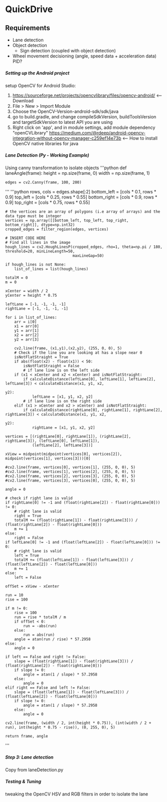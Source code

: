 # QuickDrive

## Requirements
  - Lane detection
  - Object detection
    - Sign detection (coupled with object detection)
  - Wheel movement decisioning (angle, speed data + acceleration data) PID?
  
##### Setting up the Android project

setup OpenCV for Android Studio:
1) https://sourceforge.net/projects/opencvlibrary/files/opencv-android/ <-- Download
2) File > New > Import Module
3) Choose the OpenCV-Version-android-sdk/sdk/java
4) go to build.gradle, and change compileSdkVersion, buildToolsVersion and targetSdkVersion to latest API you are using
5) Right click on 'app', and in module settings, add module dependency "openCVLibrary"
https://medium.com/@rdeep/android-opencv-integration-without-opencv-manager-c259ef14e73b <-- How to install OpenCV native libraries for java

##### Lane Detection (Py - Working Example)
Using canny transformation to isolate objects
'''python
def laneAngle(frame):
    height = np.size(frame, 0)
    width = np.size(frame, 1)

    edges = cv2.Canny(frame, 100, 200)
'''
'''python
    rows, cols = edges.shape[:2]
    bottom_left = [cols * 0.1, rows * 0.9]
    top_left = [cols * 0.25, rows * 0.55]
    bottom_right = [cols * 0.9, rows * 0.9]
    top_right = [cols * 0.75, rows * 0.55]

    # the vertices are an array of polygons (i.e array of arrays) and the data type must be integer
    vertices = np.array([[bottom_left, top_left, top_right, bottom_right]], dtype=np.int32)
    cropped_edges = filter_region(edges, vertices)

    # INSERT CODE HERE
    # Find all lines in the image
    hough_lines = cv2.HoughLinesP(cropped_edges, rho=1, theta=np.pi / 180, threshold=20, minLineLength=50,
                                  maxLineGap=50)

    if hough_lines is not None:
        list_of_lines = list(hough_lines)

    totalM = 0
    m = 0

    xCenter = width / 2
    yCenter = height * 0.75

    leftLane = [-1, -1, -1, -1]
    rightLane = [-1, -1, -1, -1]

    for i in list_of_lines:
        arr = i[0]
        x1 = arr[0]
        y1 = arr[1]
        x2 = arr[2]
        y2 = arr[3]

        cv2.line(frame, (x1,y1),(x2,y2), (255, 0, 0), 5)
        # Check if the line you are looking at has a slope near 0
        isNotFlatStraight = True
        if abs(float(x2) - float(x1)) < 50:
            isNotFlatStraight = False
            # if lane line is on the left side
        if (x1 < xCenter and x2 < xCenter) and isNotFlatStraight:
            if calculateDistance(leftLane[0], leftLane[1], leftLane[2], leftLane[3]) < calculateDistance(x1, y1, x2,
                                                                                                         y2):
                leftLane = [x1, y1, x2, y2]
            # if lane line is on the right side
        elif (x1 > xCenter and x2 > xCenter) and isNotFlatStraight:
            if calculateDistance(rightLane[0], rightLane[1], rightLane[2], rightLane[3]) < calculateDistance(x1, y1, x2,
                                                                                                             y2):
                rightLane = [x1, y1, x2, y2]

    vertices = [(rightLane[0], rightLane[1]), (rightLane[2], rightLane[3]), (leftLane[0], leftLane[1]),
                (leftLane[2], leftLane[3])]

    xView = midpoint(midpoint(vertices[0], vertices[2]), midpoint(vertices[1], vertices[3]))[0]

    #cv2.line(frame, vertices[0], vertices[1], (255, 0, 0), 5)
    #cv2.line(frame, vertices[1], vertices[2], (255, 0, 0), 5)
    #cv2.line(frame, vertices[2], vertices[3], (255, 0, 0), 5)
    #cv2.line(frame, vertices[3], vertices[0], (255, 0, 0), 5)

    angle = 0

    # check if right lane is valid
    if rightLane[0] != -1 and (float(rightLane[2]) - float(rightLane[0])) != 0:
        # right lane is valid
        right = True
        totalM += (float(rightLane[1]) - float(rightLane[3])) / (float(rightLane[2]) - float(rightLane[0]))
        m += 1
    else:
        right = False
    if leftLane[0] != -1 and (float(leftLane[2]) - float(leftLane[0])) != 0:
        # right lane is valid
        left = True
        totalM += (float(leftLane[1]) - float(leftLane[3])) / (float(leftLane[2]) - float(leftLane[0]))
        m += 1
    else:
        left = False

    offSet = xView - xCenter

    run = 10
    rise = 100

    if m != 0:
        rise = 100
        run = rise * totalM / m
        if offSet < 0:
            run = -abs(run)
        else:
            run = abs(run)
        angle = atan(run / rise) * 57.2958
    else:
        angle = 0

    if left == False and right != False:
        slope = (float(rightLane[1]) - float(rightLane[3])) / (float(rightLane[2]) - float(rightLane[0]))
        if slope != 0:
            angle = atan(1 / slope) * 57.2958
        else:
            angle = 0
    elif right == False and left != False:
        slope = (float(leftLane[1]) - float(leftLane[3])) / (float(leftLane[2]) - float(leftLane[0]))
        if slope != 0:
            angle = atan(1 / slope) * 57.2958
        else:
            angle = 0

    cv2.line(frame, (width / 2, int(height * 0.75)), (int(width / 2 + run), int(height * 0.75 - rise)), (0, 255, 0), 5)

    return frame, angle
'''

##### Step 3: Lane detection
Copy from laneDetection.py

##### Testing & Tuning
tweaking the OpenCV HSV and RGB filters in order to isolate the lane


